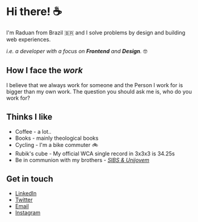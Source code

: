 # Hi there! :coffee:

I'm Raduan from Brazil 🇧🇷 and I solve problems by design and building web experiences.

*i.e. a developer with a focus on **Frontend** and **Design**.* :nerd_face:

## How I face the *work*

I believe that we always work for someone and the Person I work for is bigger than my own work.
The question you should ask me is, who do you work for?

## Thinks I like

- Coffee - a lot..
- Books - mainly theological books
- Cycling - I'm a bike commuter :bike:
- Rubik's cube - My official WCA single record in 3x3x3 is 34.25s
- Be in communion with my brothers - *[SIBS & Unijovem](https://www.instagram.com/unijovemsibs/)*


## Get in touch

- [LinkedIn](https://www.linkedin.com/in/matheus-raduan/)
- [Twitter](https://twitter.com/MRRaduan)
- [Email](mailto:math.raduan@gmail.com)
- [Instagram](https://www.instagram.com/raduan.me/)
